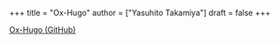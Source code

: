 +++
title = "Ox-Hugo"
author = ["Yasuhito Takamiya"]
draft = false
+++

[Ox-Hugo (GitHub)](https://github.com/kaushalmodi/ox-hugo)

